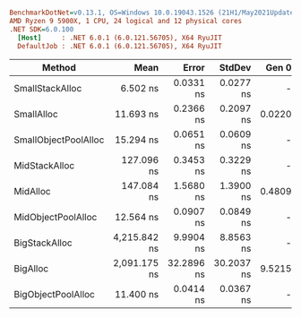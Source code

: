 ``` ini

BenchmarkDotNet=v0.13.1, OS=Windows 10.0.19043.1526 (21H1/May2021Update)
AMD Ryzen 9 5900X, 1 CPU, 24 logical and 12 physical cores
.NET SDK=6.0.100
  [Host]     : .NET 6.0.1 (6.0.121.56705), X64 RyuJIT
  DefaultJob : .NET 6.0.1 (6.0.121.56705), X64 RyuJIT


```
|               Method |         Mean |      Error |     StdDev |  Gen 0 |  Gen 1 | Allocated |
|--------------------- |-------------:|-----------:|-----------:|-------:|-------:|----------:|
|      SmallStackAlloc |     6.502 ns |  0.0331 ns |  0.0277 ns |      - |      - |         - |
|           SmallAlloc |    11.693 ns |  0.2366 ns |  0.2097 ns | 0.0220 |      - |     368 B |
| SmallObjectPoolAlloc |    15.294 ns |  0.0651 ns |  0.0609 ns |      - |      - |         - |
|        MidStackAlloc |   127.096 ns |  0.3453 ns |  0.3229 ns |      - |      - |         - |
|             MidAlloc |   147.084 ns |  1.5680 ns |  1.3900 ns | 0.4809 | 0.0072 |   8,048 B |
|   MidObjectPoolAlloc |    12.564 ns |  0.0907 ns |  0.0849 ns |      - |      - |         - |
|        BigStackAlloc | 4,215.842 ns |  9.9904 ns |  8.8563 ns |      - |      - |         - |
|             BigAlloc | 2,091.175 ns | 32.2896 ns | 30.2037 ns | 9.5215 |      - | 160,048 B |
|   BigObjectPoolAlloc |    11.400 ns |  0.0414 ns |  0.0367 ns |      - |      - |         - |
